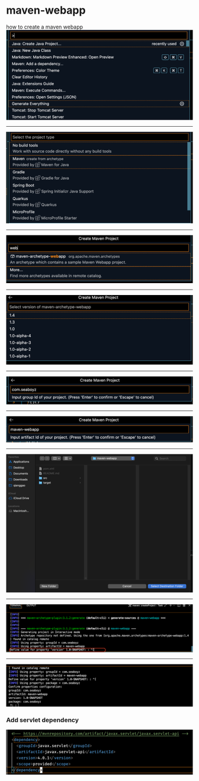 # maven-webapp

how to create a maven webapp
![](./images/Screen%20Shot%202022-04-09%20at%206.25.51%20AM.png)

---

![](./images/Screen%20Shot%202022-04-09%20at%206.26.16%20AM.png)

---

![](./images/Screen%20Shot%202022-04-09%20at%206.26.29%20AM.png)

---

![](./images/Screen%20Shot%202022-04-09%20at%206.26.38%20AM.png)

---

![](./images/Screen%20Shot%202022-04-09%20at%206.26.50%20AM.png)

---

![](./images/Screen%20Shot%202022-04-09%20at%206.27.02%20AM.png)

---

![](./images/Screen%20Shot%202022-04-09%20at%206.27.10%20AM.png)

---

![](./images/Screen%20Shot%202022-04-09%20at%206.27.46%20AM.png)

---

![](./images/Screen%20Shot%202022-04-09%20at%206.28.54%20AM.png)

### Add servlet dependency

![](./images/Screen%20Shot%202022-04-09%20at%206.38.13%20AM.png)
